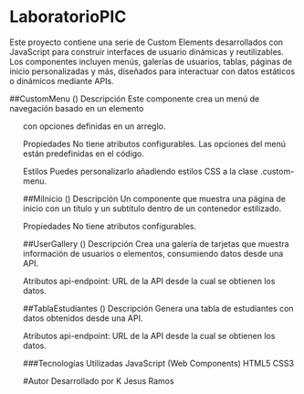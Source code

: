 # LaboratorioPIC

Este proyecto contiene una serie de Custom Elements desarrollados con JavaScript para construir interfaces de usuario dinámicas y reutilizables. Los componentes incluyen menús, galerías de usuarios, tablas, páginas de inicio personalizadas y más, diseñados para interactuar con datos estáticos o dinámicos mediante APIs.

##CustomMenu (<mi-menu>)
Descripción
Este componente crea un menú de navegación basado en un elemento <ul> con opciones definidas en un arreglo.

Propiedades
No tiene atributos configurables. Las opciones del menú están predefinidas en el código.

<mi-menu></mi-menu>
Estilos
Puedes personalizarlo añadiendo estilos CSS a la clase .custom-menu.


##MiInicio (<mi-inicio>)
Descripción
Un componente que muestra una página de inicio con un título y un subtítulo dentro de un contenedor estilizado.

Propiedades
No tiene atributos configurables.

<mi-inicio></mi-inicio>


##UserGallery (<user-gallery>)
Descripción
Crea una galería de tarjetas que muestra información de usuarios o elementos, consumiendo datos desde una API.

Atributos
api-endpoint: URL de la API desde la cual se obtienen los datos.

<user-gallery api-endpoint="https://pokeapi.co/api/v2/pokemon?limit=10"></user-gallery>

##TablaEstudiantes (<mi-tablita>)
Descripción
Genera una tabla de estudiantes con datos obtenidos desde una API.

Atributos
api-endpoint: URL de la API desde la cual se obtienen los datos.


<mi-tablita api-endpoint="https://jsonplaceholder.typicode.com/users"></mi-tablita>

###Tecnologías Utilizadas
JavaScript (Web Components)
HTML5
CSS3

#Autor
Desarrollado por K Jesus Ramos
